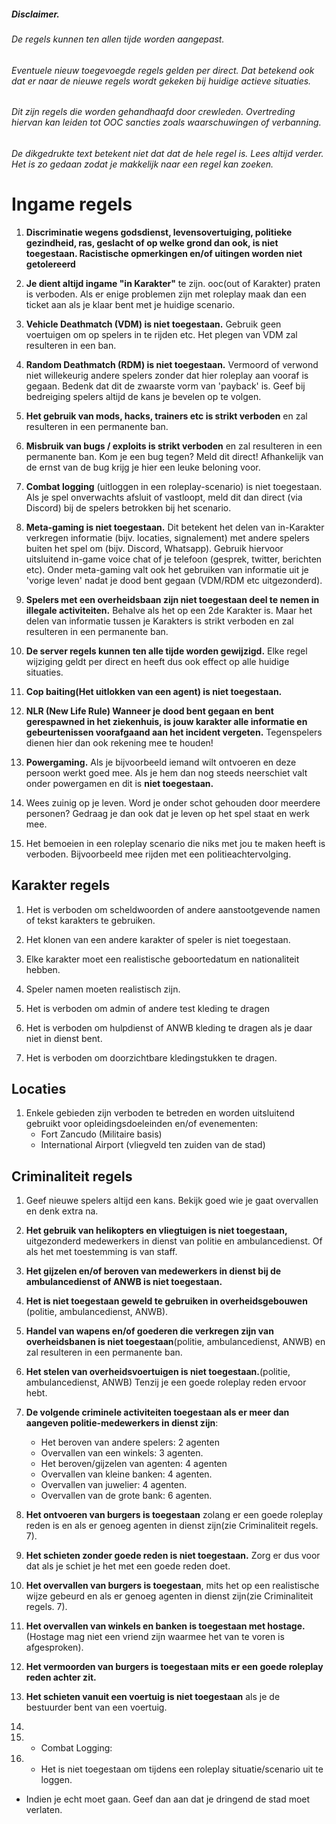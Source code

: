 ##### Disclaimer.

###### De regels kunnen ten allen tijde worden aangepast.

###### Eventuele nieuw toegevoegde regels gelden per direct. Dat betekend ook dat er naar de nieuwe regels wordt gekeken bij huidige actieve situaties.

###### Dit zijn regels die worden gehandhaafd door crewleden. Overtreding hiervan kan leiden tot OOC sancties zoals waarschuwingen of verbanning.

###### De dikgedrukte text betekent niet dat dat de hele regel is. Lees altijd verder. Het is zo gedaan zodat je makkelijk naar een regel kan zoeken.

# Ingame regels

1. **Discriminatie wegens godsdienst, levensovertuiging, politieke gezindheid, ras, geslacht of op welke grond dan ook, is niet toegestaan. Racistische opmerkingen en/of uitingen worden niet getolereerd**

1. **Je dient altijd ingame "in Karakter"** te zijn. ooc(out of Karakter) praten is verboden. Als er enige problemen zijn met roleplay maak dan een ticket aan als je klaar bent met je huidige scenario.

1. **Vehicle Deathmatch (VDM) is niet toegestaan.** Gebruik geen voertuigen om op spelers in te rijden etc. Het plegen van VDM zal resulteren in een ban.

1. **Random Deathmatch (RDM) is niet toegestaan.** Vermoord of verwond niet willekeurig andere spelers zonder dat hier roleplay aan vooraf is gegaan. Bedenk dat dit de zwaarste vorm van 'payback' is. Geef bij bedreiging spelers altijd de kans je bevelen op te volgen.

1. **Het gebruik van mods, hacks, trainers etc is strikt verboden** en zal resulteren in een permanente ban.

1. **Misbruik van bugs / exploits is strikt verboden** en zal resulteren in een permanente ban. Kom je een bug tegen? Meld dit direct! Afhankelijk van de ernst van de bug krijg je hier een leuke beloning voor.

1. **Combat logging** (uitloggen in een roleplay-scenario) is niet toegestaan. Als je spel onverwachts afsluit of vastloopt, meld dit dan direct (via Discord) bij de spelers betrokken bij het scenario.

1. **Meta-gaming is niet toegestaan.** Dit betekent het delen van in-Karakter verkregen informatie (bijv. locaties, signalement) met andere spelers buiten het spel om (bijv. Discord, Whatsapp). Gebruik hiervoor uitsluitend in-game voice chat of je telefoon (gesprek, twitter, berichten etc). Onder meta-gaming valt ook het gebruiken van informatie uit je 'vorige leven' nadat je dood bent gegaan (VDM/RDM etc uitgezonderd).

1. **Spelers met een overheidsbaan zijn niet toegestaan deel te nemen in illegale activiteiten.** Behalve als het op een 2de Karakter is. Maar het delen van informatie tussen je Karakters is strikt verboden en zal resulteren in een permanente ban.

1. **De server regels kunnen ten alle tijde worden gewijzigd.** Elke regel wijziging geldt per direct en heeft dus ook effect op alle huidige situaties.

1. **Cop baiting(Het uitlokken van een agent) is niet toegestaan.**

1. **NLR (New Life Rule) Wanneer je dood bent gegaan en bent gerespawned in het ziekenhuis, is jouw karakter alle informatie en gebeurtenissen voorafgaand aan het incident vergeten.** Tegenspelers dienen hier dan ook rekening mee te houden!

1. **Powergaming.** Als je bijvoorbeeld iemand wilt ontvoeren en deze persoon werkt goed mee. Als je hem dan nog steeds neerschiet valt onder powergamen en dit is **niet toegestaan.**

1. Wees zuinig op je leven. Word je onder schot gehouden door meerdere personen? Gedraag je dan ook dat je leven op het spel staat en werk mee.

1. Het bemoeien in een roleplay scenario die niks met jou te maken heeft is verboden. Bijvoorbeeld mee rijden met een politieachtervolging.

## Karakter regels

1. Het is verboden om scheldwoorden of andere aanstootgevende namen of tekst karakters te gebruiken.

1. Het klonen van een andere karakter of speler is niet toegestaan.

1. Elke karakter moet een realistische geboortedatum en nationaliteit hebben.

1. Speler namen moeten realistisch zijn.

1. Het is verboden om admin of andere test kleding te dragen

1. Het is verboden om hulpdienst of ANWB kleding te dragen als je daar niet in dienst bent.

1. Het is verboden om doorzichtbare kledingstukken te dragen.

## Locaties

1. Enkele gebieden zijn verboden te betreden en worden uitsluitend gebruikt voor opleidingsdoeleinden en/of evenementen:
   - Fort Zancudo (Militaire basis)
   - International Airport (vliegveld ten zuiden van de stad)

## Criminaliteit regels

1. Geef nieuwe spelers altijd een kans. Bekijk goed wie je gaat overvallen en denk extra na.

1. **Het gebruik van helikopters en vliegtuigen is niet toegestaan,** uitgezonderd medewerkers in dienst van politie en ambulancedienst. Of als het met toestemming is van staff.

1. **Het gijzelen en/of beroven van medewerkers in dienst bij de ambulancedienst of ANWB is niet toegestaan.**

1. **Het is niet toegestaan geweld te gebruiken in overheidsgebouwen** (politie, ambulancedienst, ANWB).

1. **Handel van wapens en/of goederen die verkregen zijn van overheidsbanen is niet toegestaan**(politie, ambulancedienst, ANWB) en zal resulteren in een permanente ban.

1. **Het stelen van overheidsvoertuigen is niet toegestaan.**(politie, ambulancedienst, ANWB) Tenzij je een goede roleplay reden ervoor hebt.

1. **De volgende criminele activiteiten toegestaan als er meer dan aangeven politie-medewerkers in dienst zijn**:

   - Het beroven van andere spelers: 2 agenten
   - Overvallen van een winkels: 3 agenten.
   - Het beroven/gijzelen van agenten: 4 agenten
   - Overvallen van kleine banken: 4 agenten.
   - Overvallen van juwelier: 4 agenten.
   - Overvallen van de grote bank: 6 agenten.

1. **Het ontvoeren van burgers is toegestaan** zolang er een goede roleplay reden is en als er genoeg agenten in dienst zijn(zie Criminaliteit regels. 7).

1. **Het schieten zonder goede reden is niet toegestaan.** Zorg er dus voor dat als je schiet je het met een goede reden doet.

1. **Het overvallen van burgers is toegestaan**, mits het op een realistische wijze gebeurd en als er genoeg agenten in dienst zijn(zie Criminaliteit regels. 7).

1. **Het overvallen van winkels en banken is toegestaan met hostage.** (Hostage mag niet een vriend zijn waarmee het van te voren is afgesproken).

1. **Het vermoorden van burgers is toegestaan mits er een goede roleplay reden achter zit.**

1. **Het schieten vanuit een voertuig is niet toegestaan** als je de bestuurder bent van een voertuig.
2. 
3. - Combat Logging:
4. - Het is niet toegestaan om tijdens een roleplay situatie/scenario uit te loggen. 
* Indien je echt moet gaan. Geef dan aan dat je dringend de stad moet verlaten.
